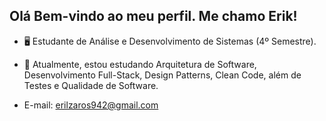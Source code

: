 ## Olá Bem-vindo ao meu perfil. Me chamo Erik!

- 🖥️  Estudante de Análise e Desenvolvimento de Sistemas (4º Semestre).

- 🌱 Atualmente, estou estudando Arquitetura de Software, Desenvolvimento Full-Stack, Design Patterns, Clean Code, além de Testes e Qualidade de Software.
  
- E-mail: erilzaros942@gmail.com

<br>
